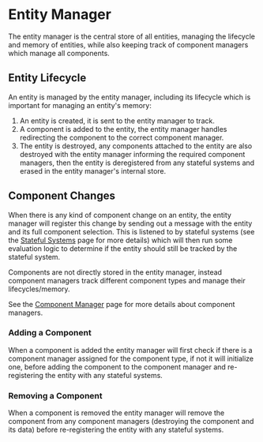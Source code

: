 # Entity Manager

The entity manager is the central store of all entities, managing the lifecycle and memory of entities, while also
keeping track of component managers which manage all components.

## Entity Lifecycle

An entity is managed by the entity manager, including its lifecycle which is important for managing an entity's memory:

1. An entity is created, it is sent to the entity manager to track.
2. A component is added to the entity, the entity manager handles redirecting the component to the correct component
manager.
3. The entity is destroyed, any components attached to the entity are also destroyed with the entity manager informing
the required component managers, then the entity is deregistered from any stateful systems and erased in the entity
manager's internal store.

## Component Changes

When there is any kind of component change on an entity, the entity manager will register this change by sending out
a message with the entity and its full component selection. This is listened to by stateful systems (see the [Stateful
Systems] page for more details) which will then run some evaluation logic to determine if the entity should still be
tracked by the stateful system.

Components are not directly stored in the entity manager, instead component managers track different component types
and manage their lifecycles/memory.

See the [Component Manager] page for more details about component managers.

### Adding a Component

When a component is added the entity manager will first check if there is a component manager assigned for the
component type, if not it will initialize one, before adding the component to the component manager and re-registering
the entity with any stateful systems.

### Removing a Component

When a component is removed the entity manager will remove the component from any component managers (destroying the
component and its data) before re-registering the entity with any stateful systems.

[Stateful Systems]:../ECS/stateful_systems.md
[Component Manager]:./component_manager.md
